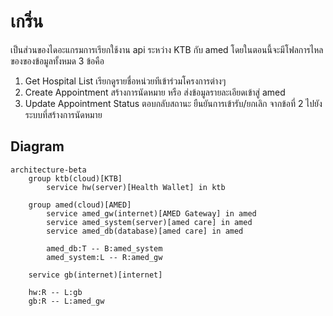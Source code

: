 # เกริ่น
เป็นส่วนของไดอะแกรมการเรียกใช้งาน api ระหว่าง KTB กับ amed โดยในตอนนี้จะมีโฟลการไหลของของข้อมูลทั้งหมด 3 ข้อคือ
1. Get Hospital List เรียกดูรายชื่อหน่วยทีเข้าร่วมโครงการต่างๆ
2. Create Appointment สร้างการนัดหมาย หรือ ส่งข้อมูลรายละเอียดเข้าสู่ amed
3. Update Appointment Status ตอบกลับสถานะ ยืนยันการเข้ารับ/ยกเลิก จากข้อที่ 2 ไปยังระบบที่สร้างการนัดหมาย

## Diagram
```mermaid
architecture-beta
    group ktb(cloud)[KTB]
        service hw(server)[Health Wallet] in ktb

    group amed(cloud)[AMED]
        service amed_gw(internet)[AMED Gateway] in amed
        service amed_system(server)[amed care] in amed
        service amed_db(database)[amed care] in amed

        amed_db:T -- B:amed_system
        amed_system:L -- R:amed_gw

    service gb(internet)[internet]

    hw:R -- L:gb
    gb:R -- L:amed_gw





```